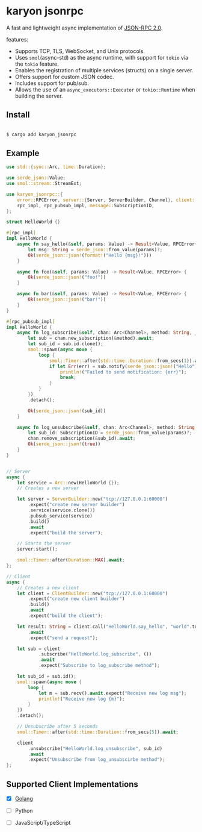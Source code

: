 # karyon jsonrpc

A fast and lightweight async implementation of [JSON-RPC
2.0](https://www.jsonrpc.org/specification).

features: 
- Supports TCP, TLS, WebSocket, and Unix protocols.
- Uses `smol`(async-std) as the async runtime, with support for `tokio` via the 
  `tokio` feature.
- Enables the registration of multiple services (structs) on a single server.
- Offers support for custom JSON codec.
- Includes support for pub/sub.  
- Allows the use of an `async_executors::Executor` or `tokio::Runtime` when building
  the server.


## Install 

```bash
    
$ cargo add karyon_jsonrpc 

```

## Example

```rust
use std::{sync::Arc, time::Duration};

use serde_json::Value;
use smol::stream::StreamExt;

use karyon_jsonrpc::{
    error::RPCError, server::{Server, ServerBuilder, Channel}, client::ClientBuilder,
    rpc_impl, rpc_pubsub_impl, message::SubscriptionID,
};

struct HelloWorld {}

#[rpc_impl]
impl HelloWorld {
    async fn say_hello(&self, params: Value) -> Result<Value, RPCError> {
        let msg: String = serde_json::from_value(params)?;
        Ok(serde_json::json!(format!("Hello {msg}!")))
    }

    async fn foo(&self, params: Value) -> Result<Value, RPCError> {
        Ok(serde_json::json!("foo!"))
    }

    async fn bar(&self, params: Value) -> Result<Value, RPCError> {
        Ok(serde_json::json!("bar!"))
    }
}

#[rpc_pubsub_impl]
impl HelloWorld {
    async fn log_subscribe(&self, chan: Arc<Channel>, method: String, _params: Value) -> Result<Value, RPCError> {
        let sub = chan.new_subscription(&method).await;
        let sub_id = sub.id.clone();
        smol::spawn(async move {
            loop {
                smol::Timer::after(std::time::Duration::from_secs(1)).await;
                if let Err(err) = sub.notify(serde_json::json!("Hello")).await {
                    println!("Failed to send notification: {err}");
                    break;
                }
            }
        })
        .detach();

        Ok(serde_json::json!(sub_id))
    }

    async fn log_unsubscribe(&self, chan: Arc<Channel>, method: String, params: Value) -> Result<Value, RPCError> {
        let sub_id: SubscriptionID = serde_json::from_value(params)?;
        chan.remove_subscription(&sub_id).await;
        Ok(serde_json::json!(true))
    }
}


// Server
async {
    let service = Arc::new(HelloWorld {});
    // Creates a new server

    let server = ServerBuilder::new("tcp://127.0.0.1:60000")
        .expect("create new server builder")
        .service(service.clone())
        .pubsub_service(service)
        .build()
        .await
        .expect("build the server");

    // Starts the server
    server.start();

    smol::Timer::after(Duration::MAX).await;
};

// Client
async {
    // Creates a new client
    let client = ClientBuilder::new("tcp://127.0.0.1:60000")
        .expect("create new client builder")
        .build()
        .await
        .expect("build the client");

    let result: String = client.call("HelloWorld.say_hello", "world".to_string())
        .await
        .expect("send a request");

    let sub = client
            .subscribe("HelloWorld.log_subscribe", ())
            .await
            .expect("Subscribe to log_subscribe method");

    let sub_id = sub.id();
    smol::spawn(async move {
        loop {
            let m = sub.recv().await.expect("Receive new log msg");
            println!("Receive new log {m}");
        }
    })
    .detach();

    // Unsubscribe after 5 seconds
    smol::Timer::after(std::time::Duration::from_secs(5)).await;

    client
        .unsubscribe("HelloWorld.log_unsubscribe", sub_id)
        .await
        .expect("Unsubscribe from log_unsubscirbe method");
};

```

## Supported Client Implementations 

- [X] [Golang](https://github.com/karyontech/karyon-go)
- [ ] Python 
- [ ] JavaScript/TypeScript 


